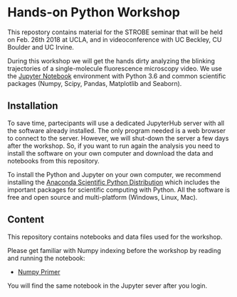 # Hands-on Python Workshop

This repostory contains material for the STROBE seminar that will be held on Feb. 26th 2018
at UCLA, and in videoconference with UC Beckley, CU Boulder and UC Irvine.

During this workshop we will get the hands dirty analyzing the blinking trajectories of a 
single-molecule fluorescence microscopy video.
We use the [Jupyter Notebook](http://jupyter.org/) environment with Python 3.6
and common scientific packages (Numpy, Scipy, Pandas, Matplotlib and Seaborn).

## Installation

To save time, partecipants will use a dedicated JupyterHub server with all the software 
already installed. The only program needed is a web browser to connect to the server.
However, we will shut-down the server a few days after the workshop. So, if you want to 
run again the analysis you need to install the software on your own computer
and download the data and notebooks from this repository.

To install the Python and Jupyter on your own computer, we recommend installing the
[Anaconda Scientific Python Distribution](https://www.anaconda.com/) 
which includes the important packages for scientific computing with Python. 
All the software is free and open source and multi-platform (Windows, Linux, Mac).

## Content

This repository contains notebooks and data files used for the workshop.

Please get familiar with Numpy indexing before the workshop by reading and running
the notebook:

- [Numpy Primer](https://github.com/tritemio/Jupyter-Python-Workshop-STROBE-2018-02-26/blob/master/Numpy%20primer.ipynb)

You will find the same notebook in the Jupyter sever after you login.

